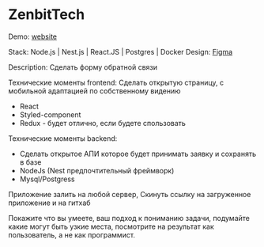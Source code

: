 # ZenbitTech

Demo: [website](http://159.223.13.78/)

Stack: Node.js | Nest.js | React.JS | Postgres | Docker
Design: [Figma](https://www.figma.com/file/OmpRyHggnkIZ7Qr1c5o5gg/Untitled?node-id=1%3A2)

Description:
Сделать форму обратной связи

Технические моменты frontend:
Сделать открытую страницу, с мобильной адаптацией по собственному видению

- React
- Styled-component
- Redux - будет отлично, если будете спользовать

Технические моменты backend:

- Сделать открытое АПИ которое будет принимать заявку и сохранять в базе
- NodeJs (Nest предпочтительный фреймворк)
- Mysql/Postgress

Приложение залить на любой сервер,
Скинуть ссылку на загруженное приложение и на гитхаб

Покажите что вы умеете, ваш подход к пониманию задачи, подумайте какие могут быть узкие места, посмотрите на результат как пользователь, а не как программист.
